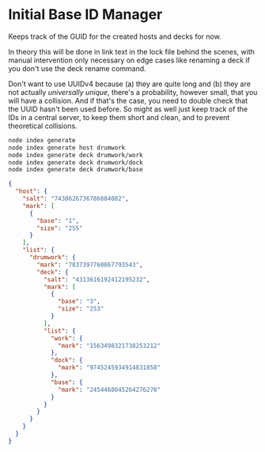 
# Initial Base ID Manager

Keeps track of the GUID for the created hosts and decks for now.

In theory this will be done in link text in the lock file behind the scenes, with manual intervention only necessary on edge cases like renaming a deck if you don't use the deck rename command.

Don't want to use UUIDv4 because (a) they are quite long and (b) they are not actually _universally unique_, there's a probability, however small, that you will have a collision. And if that's the case, you need to double check that the UUID hasn't been used before. So might as well just keep track of the IDs in a central server, to keep them short and clean, and to prevent theoretical collisions.

```bash
node index generate
node index generate host drumwork
node index generate deck drumwork/work
node index generate deck drumwork/dock
node index generate deck drumwork/base
```

```json
{
  "host": {
    "salt": "7438626736786884082",
    "mark": [
      {
        "base": "1",
        "size": "255"
      }
    ],
    "list": {
      "drumwork": {
        "mark": "7837397760867793543",
        "deck": {
          "salt": "4313616192412195232",
          "mark": [
            {
              "base": "3",
              "size": "253"
            }
          ],
          "list": {
            "work": {
              "mark": "1563498321738253212"
            },
            "dock": {
              "mark": "9745245934914831858"
            },
            "base": {
              "mark": "2454468045264276270"
            }
          }
        }
      }
    }
  }
}
```
